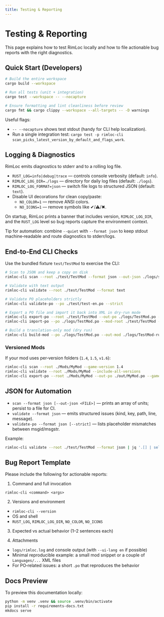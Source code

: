 ```yaml
---
title: Testing & Reporting
---
```


# Testing & Reporting

This page explains how to test RimLoc locally and how to file actionable bug reports with the right diagnostics.

## Quick Start (Developers)

```bash
# Build the entire workspace
cargo build --workspace

# Run all tests (unit + integration)
cargo test --workspace -- --nocapture

# Ensure formatting and lint cleanliness before review
cargo fmt && cargo clippy --workspace --all-targets -- -D warnings
```

Useful flags:

- `-- --nocapture` shows test stdout (handy for CLI help localization).
- Run a single integration test: `cargo test -p rimloc-cli scan_picks_latest_version_by_default_and_flags_work`.

## Logging & Diagnostics

RimLoc emits diagnostics to stderr and to a rolling log file.

- `RUST_LOG=info|debug|trace` — controls console verbosity (default: `info`).
- `RIMLOC_LOG_DIR=./logs` — directory for daily log files (default: `./logs`).
- `RIMLOC_LOG_FORMAT=json` — switch file logs to structured JSON (default: `text`).
- Disable UI decorations for clean copy/paste:
  - `NO_COLOR=1` — remove ANSI colors.
  - `NO_ICONS=1` — remove symbols like ✔/⚠/✖.

On startup, RimLoc prints a banner that includes version, `RIMLOC_LOG_DIR`, and the `RUST_LOG` level so bug reports capture the environment context.

Tip for automation: combine `--quiet` with `--format json` to keep stdout machine‑readable and route diagnostics to stderr/logs.

## End‑to‑End CLI Checks

Use the bundled fixture `test/TestMod` to exercise the CLI:

```bash
# Scan to JSON and keep a copy on disk
rimloc-cli scan --root ./test/TestMod --format json --out-json ./logs/scan.json

# Validate with text output
rimloc-cli validate --root ./test/TestMod --format text

# Validate PO placeholders strictly
rimloc-cli validate-po --po ./test/test-en.po --strict

# Export a PO file and import it back into XML in dry-run mode
rimloc-cli export-po --root ./test/TestMod --out-po ./logs/TestMod.po --lang ru
rimloc-cli import-po --po ./logs/TestMod.po --mod-root ./test/TestMod --dry-run

# Build a translation-only mod (dry run)
rimloc-cli build-mod --po ./logs/TestMod.po --out-mod ./logs/TestMod-ru --lang ru --dry-run
```

### Versioned Mods

If your mod uses per‑version folders (`1.4`, `1.5`, `v1.6`):

```bash
rimloc-cli scan --root ./Mods/MyMod --game-version 1.4
rimloc-cli validate --root ./Mods/MyMod --include-all-versions
rimloc-cli export-po --root ./Mods/MyMod --out-po ./out/MyMod.po --game-version v1.6
```

## JSON for Automation

- `scan --format json [--out-json <FILE>]` — prints an array of units; persist to a file for CI.
- `validate --format json` — emits structured issues (kind, key, path, line, message).
- `validate-po --format json [--strict]` — lists placeholder mismatches between msgid/msgstr.

Example:

```bash
rimloc-cli validate --root ./test/TestMod --format json | jq '.[] | select(.kind=="duplicate")'
```

## Bug Report Template

Please include the following for actionable reports:

1) Command and full invocation

```
rimloc-cli <command> <args>
```

2) Versions and environment

- `rimloc-cli --version`
- OS and shell
- `RUST_LOG`, `RIMLOC_LOG_DIR`, `NO_COLOR`, `NO_ICONS`

3) Expected vs actual behavior (1–2 sentences each)

4) Attachments

- `logs/rimloc.log` and console output (with `--ui-lang en` if possible)
- Minimal reproducible example: a small mod snippet or a couple of `Languages/...` XML files
- For PO‑related issues: a short `.po` that reproduces the behavior

## Docs Preview

To preview this documentation locally:

```bash
python -m venv .venv && source .venv/bin/activate
pip install -r requirements-docs.txt
mkdocs serve
```
